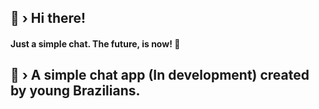 ## 👋 › Hi there!
#### Just a simple chat. The future, is now! 🚀

## 👀 › A simple chat app (In development) created by young Brazilians.

